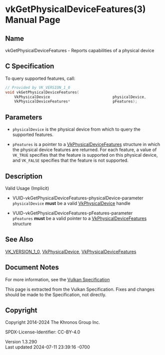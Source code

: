 # vkGetPhysicalDeviceFeatures(3) Manual Page

## Name

vkGetPhysicalDeviceFeatures - Reports capabilities of a physical device



## <a href="#_c_specification" class="anchor"></a>C Specification

To query supported features, call:

``` c
// Provided by VK_VERSION_1_0
void vkGetPhysicalDeviceFeatures(
    VkPhysicalDevice                            physicalDevice,
    VkPhysicalDeviceFeatures*                   pFeatures);
```

## <a href="#_parameters" class="anchor"></a>Parameters

- `physicalDevice` is the physical device from which to query the
  supported features.

- `pFeatures` is a pointer to a
  [VkPhysicalDeviceFeatures](https://registry.khronos.org/vulkan/specs/1.3-extensions/man/html/VkPhysicalDeviceFeatures.html) structure in
  which the physical device features are returned. For each feature, a
  value of `VK_TRUE` specifies that the feature is supported on this
  physical device, and `VK_FALSE` specifies that the feature is not
  supported.

## <a href="#_description" class="anchor"></a>Description

Valid Usage (Implicit)

- <a href="#VUID-vkGetPhysicalDeviceFeatures-physicalDevice-parameter"
  id="VUID-vkGetPhysicalDeviceFeatures-physicalDevice-parameter"></a>
  VUID-vkGetPhysicalDeviceFeatures-physicalDevice-parameter  
  `physicalDevice` **must** be a valid
  [VkPhysicalDevice](https://registry.khronos.org/vulkan/specs/1.3-extensions/man/html/VkPhysicalDevice.html) handle

- <a href="#VUID-vkGetPhysicalDeviceFeatures-pFeatures-parameter"
  id="VUID-vkGetPhysicalDeviceFeatures-pFeatures-parameter"></a>
  VUID-vkGetPhysicalDeviceFeatures-pFeatures-parameter  
  `pFeatures` **must** be a valid pointer to a
  [VkPhysicalDeviceFeatures](https://registry.khronos.org/vulkan/specs/1.3-extensions/man/html/VkPhysicalDeviceFeatures.html) structure

## <a href="#_see_also" class="anchor"></a>See Also

[VK_VERSION_1_0](https://registry.khronos.org/vulkan/specs/1.3-extensions/man/html/VK_VERSION_1_0.html),
[VkPhysicalDevice](https://registry.khronos.org/vulkan/specs/1.3-extensions/man/html/VkPhysicalDevice.html),
[VkPhysicalDeviceFeatures](https://registry.khronos.org/vulkan/specs/1.3-extensions/man/html/VkPhysicalDeviceFeatures.html)

## <a href="#_document_notes" class="anchor"></a>Document Notes

For more information, see the <a
href="https://registry.khronos.org/vulkan/specs/1.3-extensions/html/vkspec.html#vkGetPhysicalDeviceFeatures"
target="_blank" rel="noopener">Vulkan Specification</a>

This page is extracted from the Vulkan Specification. Fixes and changes
should be made to the Specification, not directly.

## <a href="#_copyright" class="anchor"></a>Copyright

Copyright 2014-2024 The Khronos Group Inc.

SPDX-License-Identifier: CC-BY-4.0

Version 1.3.290  
Last updated 2024-07-11 23:39:16 -0700
